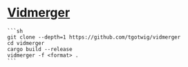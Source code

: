 # [Vidmerger](https://github.com/tgotwig/vidmerger)

````{tab} From source
```sh
git clone --depth=1 https://github.com/tgotwig/vidmerger
cd vidmerger
cargo build --release
vidmerger -f <format> .
```
````